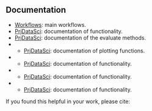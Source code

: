 ## Documentation

- [Workflows](PrjDataSci/main.md): main workflows.
- [PrjDataSci](PrjDataSci/data.md): documentation of functionality.
- [PrjDataSci](PrjDataSci/evaluate.md): documentation of the evaluate methods.
- - [PrjDataSci](PrjDataSci/plotter.md): documentation of plotting functions.
- - [PrjDataSci](PrjDataSci/predict.md): documentation of functionality.
- - [PrjDataSci](PrjDataSci/train.md): documentation of functionality.
- - [PrjDataSci](PrjDataSci/utils.md): documentation of functionality.
  
If you found this helpful in your work, please cite:



